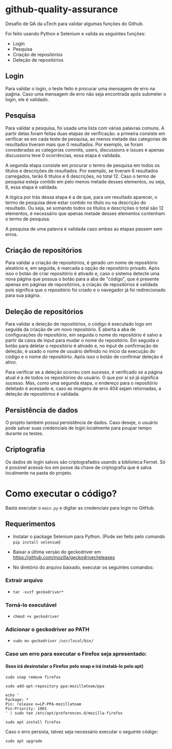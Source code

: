 # github-quality-assurance
Desafio de QA da uTech para validar algumas funções do Github.

Foi feito usando Python e Selenium e valida as seguintes funções:

- Login
- Pesquisa
- Criação de repositórios
- Deleção de repositórios

## Login
Para validar o login, o teste feito é procurar uma mensagem de erro na paǵina. Caso uma mensagem de erro não seja encontrada após submeter o login, ele é validado.

## Pesquisa
Para validar a pesquisa, foi usada uma lista com várias palavras comuns. A partir delas foram feitas duas etapas de verificação: a primeira consiste em verificar se em cada teste de pesquisa, ao menos metade das categorias de resultados tiveram mais que 0 resultados. Por exemplo, se foram consideradas as categorias commits, users, discussions e issues e apenas discussions teve 0 ocorrências, essa etapa é validada.

A segunda etapa consiste em procurar o termo de pesquisa em todos os títulos e descrições de resultados. Por exemplo, se tiveram 6 resultados carregados, terão 6 títulos e 6 descrições, no total 12. Caso o termo de pesquisa esteja contido em pelo menos metade desses elementos, ou seja, 6, essa etapa é validada. 

A lógica por trás dessa etapa é a de que, para um resultado aparecer, o termo de pesquisa deve estar contido no título ou na descrição do resultado. Ou seja, se somando todos os títulos e descrições o total são 12 elementos, é necessário que apenas metade desses elementos contenham o termo de pesquisa.

A pesquisa de uma palavra é validada caso ambas as etapas passem sem erros.

## Criação de repositórios
Para validar a criação de repositórios, é gerado um nome de repositório aleatório e, em seguida, é marcada a opção de repositório privado. Após isso o botão de criar repositório é ativado e, caso o sistema detecte uma nova página que possua o botão para a aba de "código", que é presente apenas em páginas de repositórios, a criação de repositórios é validada pois significa que o repositório foi criado e o navegador já foi redirecionado para sua página.

## Deleção de repositórios
Para validar a deleção de repositórios, o código é executado logo em seguida da criação de um novo repositório. É aberta a aba de configurações do repositório, em seguida o nome do repositório é salvo a partir da caixa de input para mudar o nome do repositório. Em seguida o botão para deletar o repositório é ativado e, no input de confirmação de deleção, é usado o nome de usuário definido no início da execução do código e o nome do repositório. Após isso o botão de confirmar deleção é ativo.

Para verificar se a deleção ocorreu com sucesso, é verificado se a página atual é a de todos os repositórios do usuário. O que por si só já significa sucesso. Mas, como uma segunda etapa, o endereço para o repositório deletado é acessado e, caso as imagens de erro 404 sejam retornadas, a deleção de repositórios é validada.

## Persistência de dados
O projeto também possuí persistência de dados. Caso deseje, o usuário pode salvar suas credenciais de login localmente para poupar tempo durante os testes.

## Criptografia
Os dados de login salvos são criptografados usando a biblioteca Fernet. Só é possível acessá-los em posse da chave de criptografia que é salva localmente na pasta do projeto.

# Como executar o código?
Basta executar o `main.py` e digitar as credenciais para login no GitHub.

## Requerimentos

- Instalar o package Selenium para Python. (Pode ser feito pelo comando `pip install selenium`)

- Baixar a última versão do geckodriver em https://github.com/mozilla/geckodriver/releases

- No diretório do arquivo baixado, executar os seguintes comandos:

### Extrair arquivo
- `tar -xvzf geckodriver*`

### Torná-lo executável
- `chmod +x geckodriver`

### Adicionar o geckodriver ao PATH
- `sudo mv geckodriver /usr/local/bin/`

### Caso um erro para executar o Firefox seja apresentado:
#### (Isso irá desinstalar o Firefox pelo snap e irá instalá-lo pelo apt)

`sudo snap remove firefox`

`sudo add-apt-repository ppa:mozillateam/ppa`
```
echo '
Package: *
Pin: release o=LP-PPA-mozillateam
Pin-Priority: 1001
' | sudo tee /etc/apt/preferences.d/mozilla-firefox
```
`sudo apt install firefox`

Caso o erro persista, talvez seja necessário executar o seguinte código:

`sudo apt upgrade`
